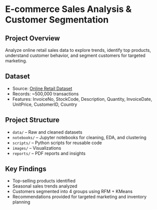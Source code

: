 # E-commerce Sales Analysis & Customer Segmentation

## Project Overview
Analyze online retail sales data to explore trends, identify top products, understand customer behavior, and segment customers for targeted marketing.

## Dataset
- Source: [Online Retail Dataset](https://archive.ics.uci.edu/dataset/352/online+retail)
- Records: ~500,000 transactions
- Features: InvoiceNo, StockCode, Description, Quantity, InvoiceDate, UnitPrice, CustomerID, Country

## Project Structure
- `data/` – Raw and cleaned datasets
- `notebooks/` – Jupyter notebooks for cleaning, EDA, and clustering
- `scripts/` – Python scripts for reusable code
- `images/` – Visualizations
- `reports/` – PDF reports and insights

## Key Findings
- Top-selling products identified
- Seasonal sales trends analyzed
- Customers segmented into 4 groups using RFM + KMeans
- Recommendations provided for targeted marketing and inventory planning
